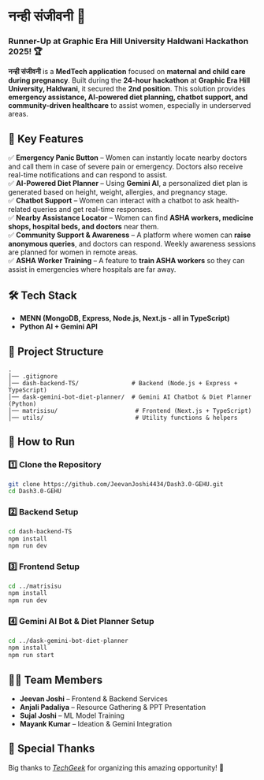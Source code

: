  
# नन्ही संजीवनी 🚀  
### **Runner-Up at Graphic Era Hill University Haldwani Hackathon 2025! 🏆**  

**नन्ही संजीवनी** is a **MedTech application** focused on **maternal and child care during pregnancy**. Built during the **24-hour hackathon** at **Graphic Era Hill University, Haldwani**, it secured the **2nd position**. This solution provides **emergency assistance, AI-powered diet planning, chatbot support, and community-driven healthcare** to assist women, especially in underserved areas.  

## 🌟 Key Features  
✅ **Emergency Panic Button** – Women can instantly locate nearby doctors and call them in case of severe pain or emergency. Doctors also receive real-time notifications and can respond to assist.  
✅ **AI-Powered Diet Planner** – Using **Gemini AI**, a personalized diet plan is generated based on height, weight, allergies, and pregnancy stage.  
✅ **Chatbot Support** – Women can interact with a chatbot to ask health-related queries and get real-time responses.  
✅ **Nearby Assistance Locator** – Women can find **ASHA workers, medicine shops, hospital beds, and doctors** near them.  
✅ **Community Support & Awareness** – A platform where women can **raise anonymous queries**, and doctors can respond. Weekly awareness sessions are planned for women in remote areas.  
✅ **ASHA Worker Training** – A feature to **train ASHA workers** so they can assist in emergencies where hospitals are far away.  

## 🛠 Tech Stack  
- **MENN (MongoDB, Express, Node.js, Next.js - all in TypeScript)**  
- **Python AI + Gemini API**  

## 📂 Project Structure  
```
.
│── .gitignore
│── dash-backend-TS/               # Backend (Node.js + Express + TypeScript)
│── dask-gemini-bot-diet-planner/  # Gemini AI Chatbot & Diet Planner (Python)
│── matrisisu/                      # Frontend (Next.js + TypeScript)
│── utils/                          # Utility functions & helpers
```

## 🚀 How to Run  

### **1️⃣ Clone the Repository**  
```bash
git clone https://github.com/JeevanJoshi4434/Dash3.0-GEHU.git
cd Dash3.0-GEHU
```

### **2️⃣ Backend Setup**  
```bash
cd dash-backend-TS
npm install
npm run dev
```

### **3️⃣ Frontend Setup**  
```bash
cd ../matrisisu
npm install
npm run dev
```

### **4️⃣ Gemini AI Bot & Diet Planner Setup**  
```bash
cd ../dask-gemini-bot-diet-planner
npm install
npm run start
```

## 👨‍💻 Team Members  
- **Jeevan Joshi** – Frontend & Backend Services  
- **Anjali Padaliya** – Resource Gathering & PPT Presentation  
- **Sujal Joshi** – ML Model Training  
- **Mayank Kumar** – Ideation & Gemini Integration  

## 🎯 Special Thanks  
Big thanks to [*TechGeek*](https://github.com/techgeeksgehu) for organizing this amazing opportunity! 🚀  

